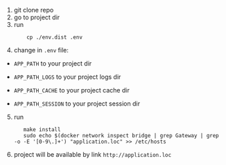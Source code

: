1. git clone repo
2. go to project dir
3. run 
    ```
        cp ./env.dist .env
    ```
4. change in ```.env``` file:

*  ```APP_PATH``` to your project dir 

*  ```APP_PATH_LOGS``` to your project logs dir
 
*  ```APP_PATH_CACHE``` to your project cache dir 

*  ```APP_PATH_SESSION``` to your project session dir 

5. run 
    ```
       make install
       sudo echo $(docker network inspect bridge | grep Gateway | grep -o -E '[0-9\.]+') "application.loc" >> /etc/hosts
    ```
6. project will be available by link ```http://application.loc``` 
